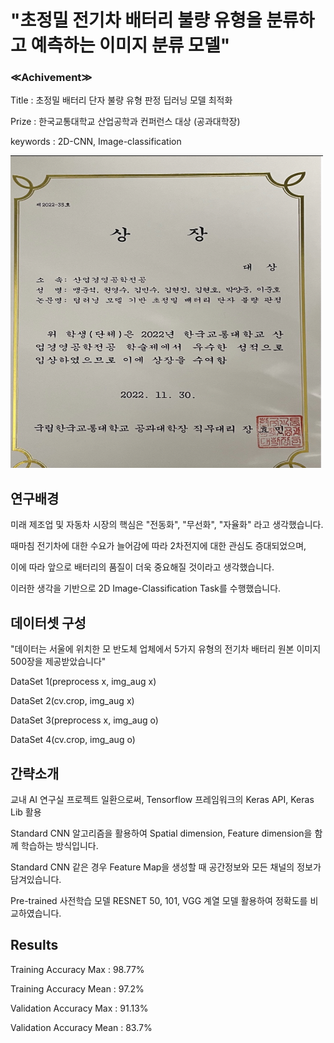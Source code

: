 # "초정밀 전기차 배터리 불량 유형을 분류하고 예측하는 이미지 분류 모델"

### **≪Achivement≫**
Title : 초정밀 배터리 단자 불량 유형 판정 딥러닝 모델 최적화


Prize : 한국교통대학교 산업공학과 컨퍼런스 대상 (공과대학장)


keywords : 2D-CNN, Image-classification

<img src ="https://github.com/immsk1997/mskim/blob/main/KNUT%20AI%20Laboratory/Paper/%ED%95%9C%EA%B5%AD%EA%B5%90%ED%86%B5%EB%8C%80%ED%95%99%EA%B5%90%20%EC%BB%A8%ED%8D%BC%EB%9F%B0%EC%8A%A4%20%EB%8C%80%EC%83%81.png" width="500" height="500">

## 연구배경


미래 제조업 및 자동차 시장의 핵심은 "전동화", "무선화", "자율화" 라고 생각했습니다.

때마침 전기차에 대한 수요가 늘어감에 따라 2차전지에 대한 관심도 증대되었으며, 

이에 따라 앞으로 배터리의 품질이 더욱 중요해질 것이라고 생각했습니다.

이러한 생각을 기반으로 2D Image-Classification Task를 수행했습니다.


## 데이터셋 구성

"데이터는 서울에 위치한 모 반도체 업체에서 5가지 유형의 전기차 배터리 원본 이미지 500장을 제공받았습니다"


DataSet 1(preprocess x, img_aug x)


DataSet 2(cv.crop, img_aug x)


DataSet 3(preprocess x, img_aug o)


DataSet 4(cv.crop, img_aug o)


## 간략소개 

교내 AI 연구실 프로젝트 일환으로써,
Tensorflow 프레임워크의 Keras API, Keras Lib 활용

Standard CNN 알고리즘을 활용하여 Spatial dimension, Feature dimension을 함께 학습하는 방식입니다.

Standard CNN 같은 경우 Feature Map을 생성할 때 공간정보와 모든 채널의 정보가 담겨있습니다.

Pre-trained 사전학습 모델 RESNET 50, 101, VGG 계열 모델 활용하여 정확도를 비교하였습니다.



## Results


Training Accuracy Max : 98.77% 


Training Accuracy Mean : 97.2%


Validation Accuracy Max : 91.13% 


Validation Accuracy Mean : 83.7%